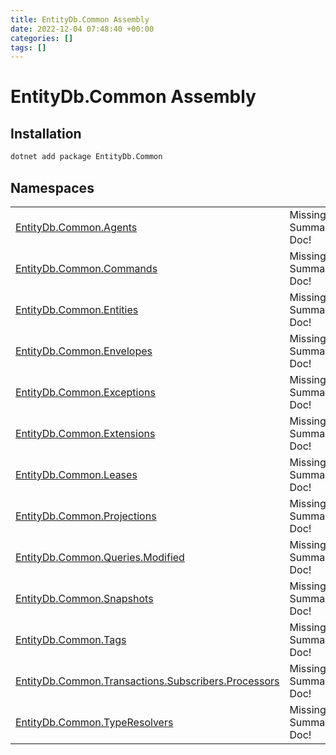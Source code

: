 ```yaml
---
title: EntityDb.Common Assembly
date: 2022-12-04 07:48:40 +00:00
categories: []
tags: []
---
```


# EntityDb.Common Assembly
## Installation
```sh
dotnet add package EntityDb.Common
```
## Namespaces
<table><tr><td><a href='/dotnet/entitydb.common.agents'>EntityDb.Common.Agents</a></td><td>Missing Summary Doc!</td></tr><tr><td><a href='/dotnet/entitydb.common.commands'>EntityDb.Common.Commands</a></td><td>Missing Summary Doc!</td></tr><tr><td><a href='/dotnet/entitydb.common.entities'>EntityDb.Common.Entities</a></td><td>Missing Summary Doc!</td></tr><tr><td><a href='/dotnet/entitydb.common.envelopes'>EntityDb.Common.Envelopes</a></td><td>Missing Summary Doc!</td></tr><tr><td><a href='/dotnet/entitydb.common.exceptions'>EntityDb.Common.Exceptions</a></td><td>Missing Summary Doc!</td></tr><tr><td><a href='/dotnet/entitydb.common.extensions'>EntityDb.Common.Extensions</a></td><td>Missing Summary Doc!</td></tr><tr><td><a href='/dotnet/entitydb.common.leases'>EntityDb.Common.Leases</a></td><td>Missing Summary Doc!</td></tr><tr><td><a href='/dotnet/entitydb.common.projections'>EntityDb.Common.Projections</a></td><td>Missing Summary Doc!</td></tr><tr><td><a href='/dotnet/entitydb.common.queries.modified'>EntityDb.Common.Queries.Modified</a></td><td>Missing Summary Doc!</td></tr><tr><td><a href='/dotnet/entitydb.common.snapshots'>EntityDb.Common.Snapshots</a></td><td>Missing Summary Doc!</td></tr><tr><td><a href='/dotnet/entitydb.common.tags'>EntityDb.Common.Tags</a></td><td>Missing Summary Doc!</td></tr><tr><td><a href='/dotnet/entitydb.common.transactions.subscribers.processors'>EntityDb.Common.Transactions.Subscribers.Processors</a></td><td>Missing Summary Doc!</td></tr><tr><td><a href='/dotnet/entitydb.common.typeresolvers'>EntityDb.Common.TypeResolvers</a></td><td>Missing Summary Doc!</td></tr></table>

